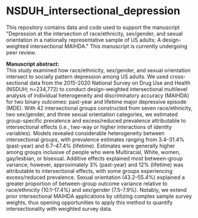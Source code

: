 # NSDUH_intersectional_depression
This repository contains data and code used to support the manuscript "Depression at the intersection of race/ethnicity, sex/gender, and sexual orientation in a nationally representative sample of US adults: A design-weighted intersectional MAIHDA." This manuscript is currently undergoing peer review.

**Manuscript abstract:** <br>
This study examined how race/ethnicity, sex/gender, and sexual orientation intersect to socially pattern depression among US adults. We used cross-sectional data from the 2015-2020 National Survey on Drug Use and Health (NSDUH; n=234,772) to conduct design-weighted intersectional multilevel analysis of individual heterogeneity and discriminatory accuracy (MAIHDA) for two binary outcomes: past-year and lifetime major depressive episode (MDE). With 42 intersectional groups constructed from seven race/ethnicity, two sex/gender, and three sexual orientation categories, we estimated group-specific prevalence and excess/reduced prevalence attributable to intersectional effects (i.e., two-way or higher interactions of identity variables). Models revealed considerable heterogeneity between intersectional groups, with prevalence estimates ranging from 3.4–31.4% (past-year) and 6.7–47.4% (lifetime). Estimates were generally higher among groups inclusive of people who were Multiracial, White, women, gay/lesbian, or bisexual. Additive effects explained most between-group variance; however, approximately 3% (past-year) and 12% (lifetime) was attributable to intersectional effects, with some groups experiencing excess/reduced prevalence. Sexual orientation (43.2–55.4%) explained a greater proportion of between-group outcome variance relative to race/ethnicity (10.1–17.4%) and sex/gender (7.5–7.9%). Notably, we extend prior intersectional MAIHDA applications by utilizing complex sample survey weights, thus opening opportunities to apply this method to quantify intersectionality with weighted survey data.
